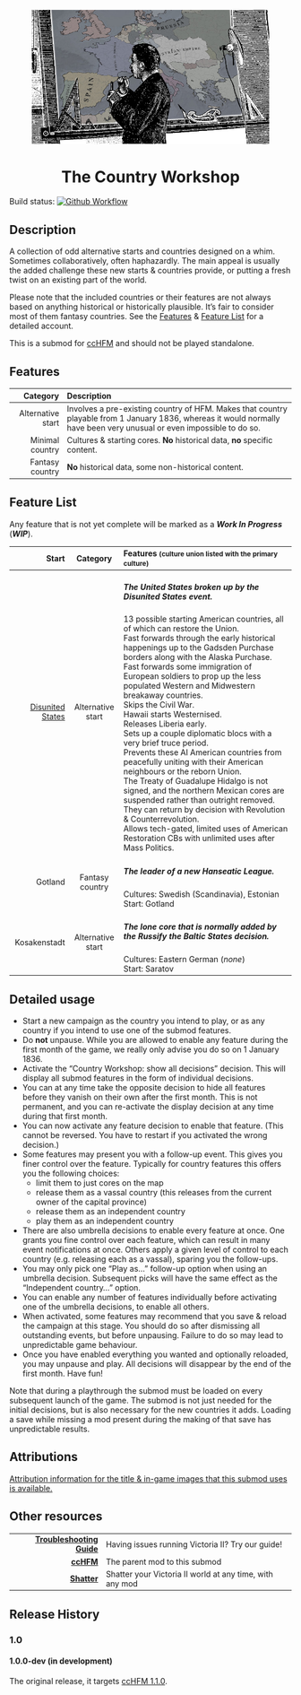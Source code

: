 <p align="center"> <!-- Dear GitHub -->
<figure>
<a href="https://github.com/moretrim/country-workshop">
<img src="media/title.jpg" alt="Architect at his drawing board. He is pensive, looking not at floor plans
but at a Victoria 2 map of Europe.">
</a>
<figcaption>
<center>
<h1>The Country Workshop</h1>
</figcaption>
</figure>
</p>

Build status:
[![Github Workflow][github-workflow-badge]][github-workflow-dashboard]

[github-workflow-badge]:
    https://github.com/moretrim/country-workshop/actions/workflows/ci-on-push.yaml/badge.svg
[github-workflow-dashboard]:
    https://github.com/moretrim/country-workshop/actions/workflows/ci-on-push.yaml
    "Github Workflows"

Description
-----------

A collection of odd alternative starts and countries designed on a whim. Sometimes collaboratively,
often haphazardly. The main appeal is usually the added challenge these new starts & countries
provide, or putting a fresh twist on an existing part of the world.

Please note that the included countries or their features are not always based on anything
historical or historically plausible. It’s fair to consider most of them fantasy countries. See the
[Features](#features) & [Feature List](#feature-list) for a detailed account.

This is a submod for [ccHFM][] and should not be played standalone.

[ccHFM]: https://github.com/moretrim/ccHFM#readme

Features
--------

Category | Description
--------:|:-----------
Alternative start | Involves a pre-existing country of HFM. Makes that country playable from 1 January 1836, whereas it would normally have been very unusual or even impossible to do so.
Minimal country | Cultures & starting cores. **No** historical data, **no** specific content.
Fantasy country | **No** historical data, some non-historical content.

Feature List
------------

Any feature that is not yet complete will be marked as a <dfn>**Work In Progress**</dfn>
(***WIP***).

Start           | Category  | Features <small>(culture union listed with the primary culture)</small>
---------------:|:---------:|:-----------------------------------------------------------------------
[Disunited States][FSA-preview] | Alternative start | <h5>The United States broken up by the Disunited States event.</h5>13 possible starting American countries, all of which can restore the Union.<br>Fast forwards through the early historical happenings up to the Gadsden Purchase borders along with the Alaska Purchase.<br>Fast forwards some immigration of European soldiers to prop up the less populated Western and Midwestern breakaway countries.<br>Skips the Civil War.<br>Hawaii starts Westernised.<br>Releases Liberia early.<br>Sets up a couple diplomatic blocs with a very brief truce period.<br>Prevents these AI American countries from peacefully uniting with their American neighbours or the reborn Union.<br>The Treaty of Guadalupe Hidalgo is not signed, and the northern Mexican cores are suspended rather than outright removed. They can return by decision with Revolution & Counterrevolution.<br>Allows tech-gated, limited uses of American Restoration CBs with unlimited uses after Mass Politics.
Gotland | Fantasy country | <h5>The leader of a new Hanseatic League.</h5>Cultures: Swedish (Scandinavia), Estonian<br>Start: Gotland
Kosakenstadt | Alternative start | <h5>The lone core that is normally added by the *Russify the Baltic States* decision.</h5>Cultures: Eastern German (*none*)<br>Start: Saratov

[FSA-preview]: media/disunited-states.jpg?raw=true

Detailed usage
--------------

- Start a new campaign as the country you intend to play, or as any country if you intend to use one
  of the submod features.
- Do **not** unpause. While you are allowed to enable any feature during the first month of the
  game, we really only advise you do so on 1 January 1836.
- Activate the “Country Workshop: show all decisions” decision. This will display all submod
  features in the form of individual decisions.
- You can at any time take the opposite decision to hide all features before they vanish on their
  own after the first month. This is not permanent, and you can re-activate the display decision at
  any time during that first month.
- You can now activate any feature decision to enable that feature. (This cannot be reversed.
  You have to restart if you activated the wrong decision.)
- Some features may present you with a follow-up event. This gives you finer control over the
  feature. Typically for country features this offers you the following choices:
  * limit them to just cores on the map
  * release them as a vassal country (this releases from the current owner of the capital province)
  * release them as an independent country
  * play them as an independent country
- There are also umbrella decisions to enable every feature at once. One grants you fine control
  over each feature, which can result in many event notifications at once. Others apply a given
  level of control to each country (e.g. releasing each as a vassal), sparing you the follow-ups.
- You may only pick one “Play as…” follow-up option when using an umbrella decision. Subsequent
  picks will have the same effect as the “Independent country…” option.
- You can enable any number of features individually before activating one of the umbrella
  decisions, to enable all others.
- When activated, some features may recommend that you save & reload the campaign at this stage. You
  should do so after dismissing all outstanding events, but before unpausing. Failure to do so may
  lead to unpredictable game behaviour.
- Once you have enabled everything you wanted and optionally reloaded, you may unpause and play. All
  decisions will disappear by the end of the first month. Have fun!

Note that during a playthrough the submod must be loaded on every subsequent launch of the game. The
submod is not just needed for the initial decisions, but is also necessary for the new countries it
adds. Loading a save while missing a mod present during the making of that save has unpredictable
results.

Attributions
------------

[Attribution information for the title & in-game images that this submod uses is
available.](./attributions.markdown)

Other resources
---------------

|  |  |
|-:|:-|
**[Troubleshooting Guide][]** | Having issues running Victoria II? Try our guide!
**[ccHFM][]** | The parent mod to this submod
**[Shatter][]** | Shatter your Victoria II world at any time, with any mod

[Troubleshooting Guide]: https://github.com/moretrim/victoria2-troubleshooting#readme
[ccHFM]: https://github.com/moretrim/ccHFM#readme
[Shatter]: https://github.com/moretrim/shatter#readme

Release History
---------------

### 1.0

#### 1.0.0-dev (in development)

The original release, it targets [ccHFM 1.1.0][].

[ccHFM 1.1.0]: https://github.com/moretrim/ccHFM/releases/tag/v1.1.0
